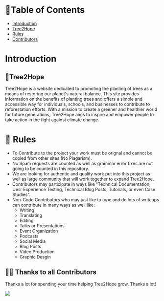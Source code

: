# 🧾Table of Contents
* [Introduction](#introduction)
* [Tree2Hope](#tree2hope)
* [Rules](#-rules)
* [Contributors](#-thanks-to-all-contributors)

# Introduction
## 🌲Tree2Hope
Tree2Hope is a website dedicated to promoting the planting of trees as a means of restoring our planet's natural balance. This site provides information on the benefits of planting trees and offers a simple and accessible way for individuals, schools, and businesses to contribute to reforestation efforts. With a mission to create a greener and healthier world for future generations, Tree2Hope aims to inspire and empower people to take action in the fight against climate change.

# 📖 Rules
* To Contribute to the project your work must be orignal and cannot be copied from other sites (No Plagarism).
* No Spam requests are counted as well as grammar error fixes are not going to be counted in this repository.
* We are looking for authentic and quality work put into this project as well as large community that will work together to expand Tree2Hope.
* Contributors may participate in ways like "Technical Documentation, Uesr Experience Testing, Technical Blog Posts, Tutorials, or even Case Studies".
* Non-Code Contributors who may just like to type and do lots of writeups can contribute in many ways as well like:
  * Writing
  * Translating
  * Editing
  * Talks or Presentations
  * Event Organization
  * Podcasts
  * Social Media
  * Blog Posts
  * Video Production
  * Graphic Desgin
  


## 💪🏽 Thanks to all Contributors

Thanks a lot for spending your time helping Tree2Hope grow. Thanks a lot! 

<a href="https://github.com/KaneshiroKeola/Tree2Hope/graphs/contributors">
  <img src="https://contrib.rocks/image?repo=KaneshiroKeola/Tree2Hope" />
</a>



